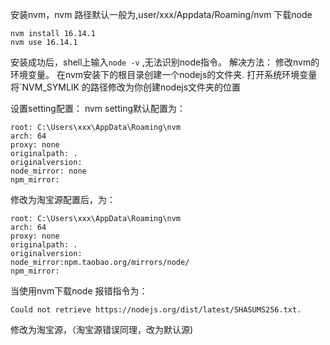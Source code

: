 安装nvm，nvm 路径默认一般为,user/xxx/Appdata/Roaming/nvm
下载node
```
nvm install 16.14.1	
nvm use 16.14.1
```
安装成功后，shell上输入`node -v` ,无法识别node指令。
解决方法：
修改nvm的环境变量。
在nvm安装下的根目录创建一个nodejs的文件夹.
打开系统环境变量
将`NVM_SYMLIK 的路径修改为你创建nodejs文件夹的位置

设置setting配置：
nvm setting默认配置为：
```
root: C:\Users\xxx\AppData\Roaming\nvm
arch: 64
proxy: none
originalpath: .
originalversion: 
node_mirror: none
npm_mirror:
```
修改为淘宝源配置后，为：
```
root: C:\Users\xxx\AppData\Roaming\nvm
arch: 64
proxy: none
originalpath: .
originalversion: 
node_mirror:npm.taobao.org/mirrors/node/
npm_mirror: 
```
当使用nvm下载node 报错指令为：
```
Could not retrieve https://nodejs.org/dist/latest/SHASUMS256.txt.
```
修改为淘宝源，（淘宝源错误同理，改为默认源)
